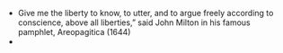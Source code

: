  - Give me the liberty to know, to utter, and to argue freely according to conscience, above all liberties,” said John Milton in his famous pamphlet, Areopagitica (1644)
 - 